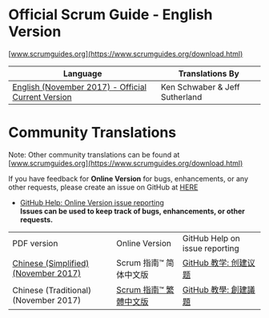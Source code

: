 # Official Scrum Guide - English Version

[www.scrumguides.org](https://www.scrumguides.org/download.html)

| Language | Translations By |
| --- | --- |
| [English (November 2017) - Official Current Version](https://www.scrumguides.org/docs/scrumguide/v2017/2017-Scrum-Guide-US.pdf) | Ken Schwaber & Jeff Sutherland |

# Community Translations

Note: Other community translations can be found at [www.scrumguides.org](https://www.scrumguides.org/download.html)

If you have feedback for **Online Version** for bugs, enhancements, or any other requests, please create an issue on GitHub at [HERE](https://github.com/ToastedIceCream/scrumguides.github.io/issues)

*   [GitHub Help: Online Version issue reporting](https://docs.github.com/en/github/managing-your-work-on-github/creating-an-issue)  
    **Issues can be used to keep track of bugs, enhancements, or other requests.**

<table><tbody><tr><td>PDF version</td><td>Online Version</td><td>GitHub Help on issue reporting</td></tr><tr><td><a href="https://www.scrumguides.org/docs/scrumguide/v2017/2017-Scrum-Guide-Chinese-Simplified.pdf">Chinese (Simplified) (November 2017)</a></td><td>Scrum 指南™ 简体中文版</td><td><a href="https://docs.github.com/cn/github/managing-your-work-on-github/creating-an-issue">GitHub 教学: 创建议题</a></td></tr><tr><td>Chinese (Traditional) (November 2017)</td><td><a href="https://scrumguides.guru/zh-CHT/scrum-guide.html">Scrum 指南™ 繁體中文版</a></td><td><a href="https://docs.github.com/cn/github/managing-your-work-on-github/creating-an-issue">GitHub 教學: 創建議題</a></td></tr></tbody></table>
